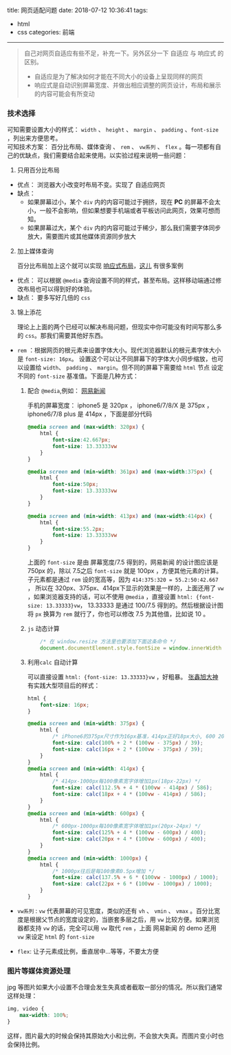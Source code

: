 title: 网页适配问题
date: 2018-07-12 10:36:41
tags: 
- html
- css
categories: 前端
---

> 自己对网页自适应有些不足，补充一下。另外区分一下 自适应 与 响应式 的区别。
>
> - 自适应是为了解决如何才能在不同大小的设备上呈现同样的网页
> - 响应式是自动识别屏幕宽度、并做出相应调整的网页设计，布局和展示的内容可能会有所变动

### 技术选择
可知需要设置大小的样式： `width` 、 `height` 、 `margin` 、 `padding` 、`font-size` ，列出来方便思考。  
可知技术方案： 百分比布局、媒体查询 、 `rem` 、 `vw系列` 、 `flex` 。每一项都有自己的优缺点，我们需要结合起来使用。以实验过程来说明一些问题：

1. 只用百分比布局
- 优点： 浏览器大小改变时布局不变。实现了 自适应网页
- 缺点：
    - 如果屏幕过小，某个 `div` 内的内容可能过于拥挤，现在 **PC** 的屏幕不会太小，一般不会影响，但如果想要手机端或者平板访问此网页，效果可想而知。
    - 如果屏幕过大，某个 `div` 内的内容可能过于稀少，那么我们需要字体同步放大，需要图片或其他媒体资源同步放大
2. 加上媒体查询

    百分比布局加上这个就可以实现 [响应式布局](https://alistapart.com/article/responsive-web-design)，[这儿](https://mediaqueri.es/) 有很多案例
- 优点： 可以根据 `@media` 查询设置不同的样式，甚至布局。这样移动端通过修改布局也可以得到好的体验。
- 缺点： 要多写好几倍的 `css`
3. 锦上添花

    理论上上面的两个已经可以解决布局问题，但现实中你可能没有时间写那么多的 `css`。那我们需要其他好东西。

- `rem` ：根据网页的根元素来设置字体大小。现代浏览器默认的根元素字体大小是 `font-size: 16px`。
    设置这个可以让不同屏幕下的字体大小同步缩放，也可以设置给 `width`、 `padding` 、 `margin`。但不同的屏幕下需要给 `html` 节点 设定不同的 `font-size` 基准值。下面是几种方式：

    1. 配合 `@media`,例如： [网易新闻](http://3g.163.com/touch/news?version=v_standard)

        手机的屏幕宽度： iphone5 是 320px ， iphone6/7/8/X 是 375px ， iphone6/7/8 plus 是 414px ，下面是部分代码
        ``` css
        @media screen and (max-width: 320px) {
            html {
                font-size:42.667px;
                font-size: 13.33333vw
            }
        }

        @media screen and (min-width: 361px) and (max-width:375px) {
            html {
                font-size:50px;
                font-size: 13.33333vw
            }
        }

        @media screen and (min-width: 413px) and (max-width:414px) {
            html {
                font-size:55.2px;
                font-size: 13.33333vw
            }
        }
        ```
        <!-- more -->
        上面的 `font-size` 是由 屏幕宽度/7.5 得到的，网易新闻 的设计图应该是 750px 的，除以 7.5之后 `font-size` 就是 100px ，方便其他元素的计算。子元素都是通过 `rem` 设的宽高等，因为 `414:375:320 = 55.2:50:42.667` ， 所以在 320px、375px、414px下显示的效果是一样的，上面还用了 `vw` ，如果浏览器支持的话，可以不使用 `@media` ，直接设置 `html: {font-size: 13.33333}vw`， 13.33333 是通过 100/7.5 得到的。然后根据设计图将 `px` 换算为 `rem` 就行了，你也可以修改 7.5 为其他值，比如说 10 。
    2. `js` 动态计算
        ``` js
            /* 在 window.resize 方法里也要添加下面这条命令 */
            document.documentElement.style.fontSize = window.innerWidth / 10 + 'px';
        ```
    3. 利用`calc` 自动计算

        可以直接设置 `html: {font-size: 13.33333}vw` ，好粗暴。 [张鑫旭大神](https://www.zhangxinxu.com/wordpress/2016/08/vw-viewport-responsive-layout-typography/) 有实践大型项目后的样式：
        ``` css
        html {
            font-size: 16px;
        }

        @media screen and (min-width: 375px) {
            html {
                /* iPhone6的375px尺寸作为16px基准，414px正好18px大小, 600 20px */
                font-size: calc(100% + 2 * (100vw - 375px) / 39);
                font-size: calc(16px + 2 * (100vw - 375px) / 39);
            }
        }
        @media screen and (min-width: 414px) {
            html {
                /* 414px-1000px每100像素宽字体增加1px(18px-22px) */
                font-size: calc(112.5% + 4 * (100vw - 414px) / 586);
                font-size: calc(18px + 4 * (100vw - 414px) / 586);
            }
        }
        @media screen and (min-width: 600px) {
            html {
                /* 600px-1000px每100像素宽字体增加1px(20px-24px) */
                font-size: calc(125% + 4 * (100vw - 600px) / 400);
                font-size: calc(20px + 4 * (100vw - 600px) / 400);
            }
        }
        @media screen and (min-width: 1000px) {
            html {
                /* 1000px往后是每100像素0.5px增加 */
                font-size: calc(137.5% + 6 * (100vw - 1000px) / 1000);
                font-size: calc(22px + 6 * (100vw - 1000px) / 1000);
            }
        }
        ```

- `vw系列` :  `vw` 代表屏幕的可见宽度，类似的还有 `vh` 、 `vmin` 、 `vmax` 。百分比宽度是根据父节点的宽度设定的，当嵌套多层之后，用 `vw` 比较方便。如果浏览器都支持 `vw` 的话，完全可以用 `vw` 取代 `rem` ，上面 网易新闻 的 demo 还用 `vw` 来设定 `html` 的 `font-size`
- `flex`: 让子元素成比例，垂直居中...等等，不要太方便

### 图片等媒体资源处理
jpg 等图片如果大小设置不合理会发生失真或者截取一部分的情况。所以我们通常这样处理： 
``` css
img, video {
    max-width: 100%;
}
```
这样，图片最大的时候会保持其原始大小和比例，不会放大失真。而图片变小时也会保持比例。